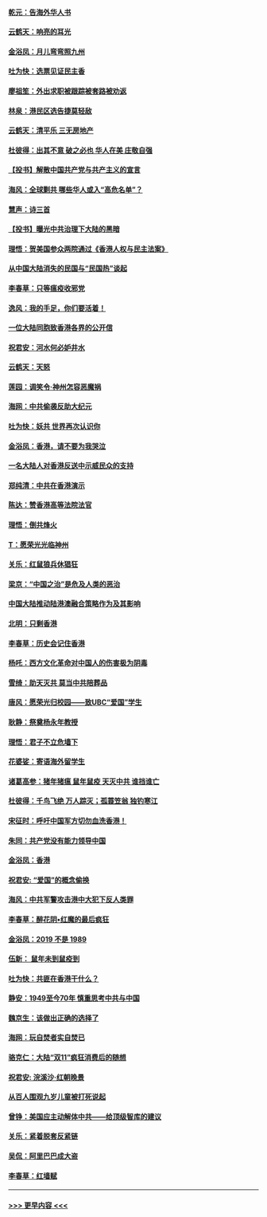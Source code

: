 #### [乾元：告海外华人书](../pages/nsc993/n11684044.md?t=11272133) 
#### [云鹤天：响亮的耳光](../pages/nsc993/n11684254.md?t=11272133) 
#### [金浴凤：月儿弯弯照九州](../pages/nsc993/n11684231.md?t=11272133) 
#### [吐为快：选票见证民主香](../pages/nsc993/n11684206.md?t=11272133) 
#### [廖祖笙：外出求职被跟踪被套路被劝返](../pages/nsc993/n11683874.md?t=11272133) 
#### [林泉：港民区选告捷莫轻敌](../pages/nsc993/n11683930.md?t=11272133) 
#### [云鹤天：清平乐 三无房地产](../pages/nsc993/n11681521.md?t=11272133) 
#### [杜彼得：出其不意 破之必也 华人在美 庄敬自强](../pages/nsc993/n11679554.md?t=11272133) 
#### [【投书】解散中国共产党与共产主义的宣言](../pages/nsc993/n11679177.md?t=11272133) 
#### [海风：全球剿共 哪些华人或入“高危名单”？](../pages/nsc993/n11678617.md?t=11272133) 
#### [慧声：诗三首](../pages/nsc993/n11678848.md?t=11272133) 
#### [【投书】曝光中共治理下大陆的黑暗](../pages/nsc993/n11678674.md?t=11272133) 
#### [理悟：贺美国参众两院通过《香港人权与民主法案》](../pages/nsc993/n11678104.md?t=11272133) 
#### [从中国大陆消失的民国与“民国热”谈起](../pages/nsc993/n11678075.md?t=11272133) 
#### [李春草：只等瘟疫收邪党](../pages/nsc993/n11677308.md?t=11272133) 
#### [逸风：我的手足，你们要活着！](../pages/nsc993/n11676352.md?t=11272133) 
#### [一位大陆同胞致香港各界的公开信](../pages/nsc993/n11675761.md?t=11272133) 
#### [祝君安：河水何必妒井水](../pages/nsc993/n11675746.md?t=11272133) 
#### [云鹤天：天怒](../pages/nsc993/n11675718.md?t=11272133) 
#### [莲园：调笑令‧神州怎容恶魔祸](../pages/nsc993/n11675648.md?t=11272133) 
#### [海网：中共偷袭反助大纪元](../pages/nsc993/n11673515.md?t=11272133) 
#### [吐为快：妖共 世界再次认识你](../pages/nsc993/n11673506.md?t=11272133) 
#### [金浴凤：香港，请不要为我哭泣](../pages/nsc993/n11673248.md?t=11272133) 
#### [一名大陆人对香港反送中示威民众的支持](../pages/nsc993/n11672615.md?t=11272133) 
#### [郑纯清：中共在香港演示](../pages/nsc993/n11670539.md?t=11272133) 
#### [陈达：赞香港高等法院法官](../pages/nsc993/n11669542.md?t=11272133) 
#### [理悟：倒共烽火](../pages/nsc993/n11668844.md?t=11272133) 
#### [T：愿荣光光临神州](../pages/nsc993/n11668421.md?t=11272133) 
#### [关乐：红鼠狼兵休猖狂](../pages/nsc993/n11668378.md?t=11272133) 
#### [梁京：“中国之治”是危及人类的恶治](../pages/nsc993/n11668328.md?t=11272133) 
#### [中国大陆推动陆港澳融合策略作为及其影响](../pages/nsc993/n11668157.md?t=11272133) 
#### [北明：只剩香港](../pages/nsc993/n11668002.md?t=11272133) 
#### [李春草：历史会记住香港](../pages/nsc993/n11667927.md?t=11272133) 
#### [杨吒：西方文化革命对中国人的伤害极为阴毒](../pages/nsc993/n11664521.md?t=11272133) 
#### [雪绮：助天灭共 莫当中共陪葬品](../pages/nsc993/n11662650.md?t=11272133) 
#### [唐风：愿荣光归校园——致UBC“爱国”学生](../pages/nsc993/n11662194.md?t=11272133) 
#### [耿静：祭奠杨永年教授](../pages/nsc993/n11662514.md?t=11272133) 
#### [理悟：君子不立危墙下](../pages/nsc993/n11662172.md?t=11272133) 
#### [花婆娑：寄语海外留学生](../pages/nsc993/n11662121.md?t=11272133) 
#### [诸葛高参：猪年猪瘟 鼠年鼠疫 天灭中共 谁挡谁亡](../pages/nsc993/n11661980.md?t=11272133) 
#### [杜彼得：千鸟飞绝 万人踪灭；孤蓑笠翁 独钓寒江](../pages/nsc993/n11661170.md?t=11272133) 
#### [宋征时：呼吁中国军方切勿血洗香港！](../pages/nsc993/n11415318.md?t=11272133) 
#### [朱同：共产党没有能力领导中国](../pages/nsc993/n11660421.md?t=11272133) 
#### [金浴凤：香港](../pages/nsc993/n11660419.md?t=11272133) 
#### [祝君安: “爱国”的概念偷换](../pages/nsc993/n11659706.md?t=11272133) 
#### [海风：中共军警攻击港中大犯下反人类罪](../pages/nsc993/n11659632.md?t=11272133) 
#### [李春草：醉花阴•红魔的最后疯狂](../pages/nsc993/n11659287.md?t=11272133) 
#### [金浴凤：2019 不是 1989](../pages/nsc993/n11657663.md?t=11272133) 
#### [伍新： 鼠年未到鼠疫到](../pages/nsc993/n11655098.md?t=11272133) 
#### [吐为快：共匪在香港干什么？](../pages/nsc993/n11654891.md?t=11272133) 
#### [静安：1949至今70年 慎重思考中共与中国](../pages/nsc993/n11651244.md?t=11272133) 
#### [魏京生：该做出正确的选择了](../pages/nsc993/n11653084.md?t=11272133) 
#### [海网：玩自焚者实自焚已](../pages/nsc993/n11652423.md?t=11272133) 
#### [骆克仁：大陆“双11”疯狂消费后的随想](../pages/nsc993/n11652305.md?t=11272133) 
#### [祝君安: 浣溪沙·红朝晚景](../pages/nsc993/n11652258.md?t=11272133) 
#### [从百人围观九岁儿童被打死说起](../pages/nsc993/n11651030.md?t=11272133) 
#### [曾铮：美国应主动解体中共——给顶级智库的建议](../pages/nsc993/n11649888.md?t=11272133) 
#### [关乐：紧着脱套反紧链](../pages/nsc993/n11649069.md?t=11272133) 
#### [吴侃：阿里巴巴成大盗](../pages/nsc993/n11645523.md?t=11272133) 
#### [李春草：红墙赋](../pages/nsc993/n11646389.md?t=11272133) 

----
#### [ >>> 更早内容 <<< ](../indexes/nsc993-earlier.md)
